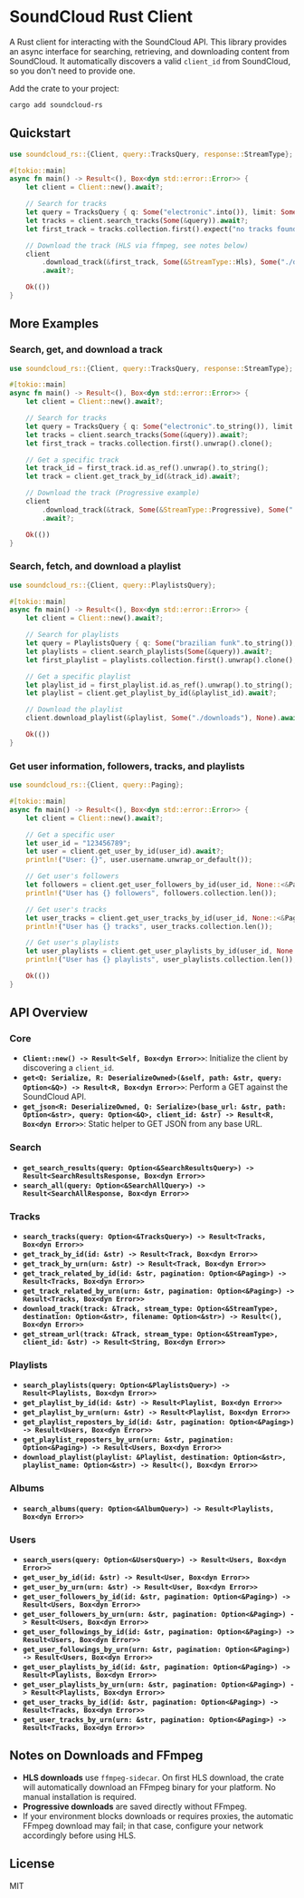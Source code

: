 # SoundCloud Rust Client

A Rust client for interacting with the SoundCloud API. This library provides an async interface for searching, retrieving, and downloading content from SoundCloud. It automatically discovers a valid `client_id` from SoundCloud, so you don't need to provide one.

Add the crate to your project:

```bash
cargo add soundcloud-rs
```

## Quickstart

```rust
use soundcloud_rs::{Client, query::TracksQuery, response::StreamType};

#[tokio::main]
async fn main() -> Result<(), Box<dyn std::error::Error>> {
    let client = Client::new().await?;

    // Search for tracks
    let query = TracksQuery { q: Some("electronic".into()), limit: Some(5), ..Default::default() };
    let tracks = client.search_tracks(Some(&query)).await?;
    let first_track = tracks.collection.first().expect("no tracks found").clone();

    // Download the track (HLS via ffmpeg, see notes below)
    client
        .download_track(&first_track, Some(&StreamType::Hls), Some("./downloads"), None)
        .await?;

    Ok(())
}
```

## More Examples

### Search, get, and download a track
```rust
use soundcloud_rs::{Client, query::TracksQuery, response::StreamType};

#[tokio::main]
async fn main() -> Result<(), Box<dyn std::error::Error>> {
    let client = Client::new().await?;

    // Search for tracks
    let query = TracksQuery { q: Some("electronic".to_string()), limit: Some(5), ..Default::default() };
    let tracks = client.search_tracks(Some(&query)).await?;
    let first_track = tracks.collection.first().unwrap().clone();

    // Get a specific track
    let track_id = first_track.id.as_ref().unwrap().to_string();
    let track = client.get_track_by_id(&track_id).await?;

    // Download the track (Progressive example)
    client
        .download_track(&track, Some(&StreamType::Progressive), Some("./downloads"), None)
        .await?;

    Ok(())
}
```

### Search, fetch, and download a playlist
```rust
use soundcloud_rs::{Client, query::PlaylistsQuery};

#[tokio::main]
async fn main() -> Result<(), Box<dyn std::error::Error>> {
    let client = Client::new().await?;

    // Search for playlists
    let query = PlaylistsQuery { q: Some("brazilian funk".to_string()), limit: Some(3), ..Default::default() };
    let playlists = client.search_playlists(Some(&query)).await?;
    let first_playlist = playlists.collection.first().unwrap().clone();

    // Get a specific playlist
    let playlist_id = first_playlist.id.as_ref().unwrap().to_string();
    let playlist = client.get_playlist_by_id(&playlist_id).await?;

    // Download the playlist
    client.download_playlist(&playlist, Some("./downloads"), None).await?;

    Ok(())
}
```

### Get user information, followers, tracks, and playlists
```rust
use soundcloud_rs::{Client, query::Paging};

#[tokio::main]
async fn main() -> Result<(), Box<dyn std::error::Error>> {
    let client = Client::new().await?;

    // Get a specific user
    let user_id = "123456789";
    let user = client.get_user_by_id(user_id).await?;
    println!("User: {}", user.username.unwrap_or_default());

    // Get user's followers
    let followers = client.get_user_followers_by_id(user_id, None::<&Paging>).await?;
    println!("User has {} followers", followers.collection.len());

    // Get user's tracks
    let user_tracks = client.get_user_tracks_by_id(user_id, None::<&Paging>).await?;
    println!("User has {} tracks", user_tracks.collection.len());

    // Get user's playlists
    let user_playlists = client.get_user_playlists_by_id(user_id, None::<&Paging>).await?;
    println!("User has {} playlists", user_playlists.collection.len());

    Ok(())
}
```

## API Overview

### Core
- **`Client::new() -> Result<Self, Box<dyn Error>>`**: Initialize the client by discovering a `client_id`.
- **`get<Q: Serialize, R: DeserializeOwned>(&self, path: &str, query: Option<&Q>) -> Result<R, Box<dyn Error>>`**: Perform a GET against the SoundCloud API.
- **`get_json<R: DeserializeOwned, Q: Serialize>(base_url: &str, path: Option<&str>, query: Option<&Q>, client_id: &str) -> Result<R, Box<dyn Error>>`**: Static helper to GET JSON from any base URL.

### Search
- **`get_search_results(query: Option<&SearchResultsQuery>) -> Result<SearchResultsResponse, Box<dyn Error>>`**
- **`search_all(query: Option<&SearchAllQuery>) -> Result<SearchAllResponse, Box<dyn Error>>`**

### Tracks
- **`search_tracks(query: Option<&TracksQuery>) -> Result<Tracks, Box<dyn Error>>`**
- **`get_track_by_id(id: &str) -> Result<Track, Box<dyn Error>>`**
- **`get_track_by_urn(urn: &str) -> Result<Track, Box<dyn Error>>`**
- **`get_track_related_by_id(id: &str, pagination: Option<&Paging>) -> Result<Tracks, Box<dyn Error>>`**
- **`get_track_related_by_urn(urn: &str, pagination: Option<&Paging>) -> Result<Tracks, Box<dyn Error>>`**
- **`download_track(track: &Track, stream_type: Option<&StreamType>, destination: Option<&str>, filename: Option<&str>) -> Result<(), Box<dyn Error>>`**
- **`get_stream_url(track: &Track, stream_type: Option<&StreamType>, client_id: &str) -> Result<String, Box<dyn Error>>`**

### Playlists
- **`search_playlists(query: Option<&PlaylistsQuery>) -> Result<Playlists, Box<dyn Error>>`**
- **`get_playlist_by_id(id: &str) -> Result<Playlist, Box<dyn Error>>`**
- **`get_playlist_by_urn(urn: &str) -> Result<Playlist, Box<dyn Error>>`**
- **`get_playlist_reposters_by_id(id: &str, pagination: Option<&Paging>) -> Result<Users, Box<dyn Error>>`**
- **`get_playlist_reposters_by_urn(urn: &str, pagination: Option<&Paging>) -> Result<Users, Box<dyn Error>>`**
- **`download_playlist(playlist: &Playlist, destination: Option<&str>, playlist_name: Option<&str>) -> Result<(), Box<dyn Error>>`**

### Albums
- **`search_albums(query: Option<&AlbumQuery>) -> Result<Playlists, Box<dyn Error>>`**

### Users
- **`search_users(query: Option<&UsersQuery>) -> Result<Users, Box<dyn Error>>`**
- **`get_user_by_id(id: &str) -> Result<User, Box<dyn Error>>`**
- **`get_user_by_urn(urn: &str) -> Result<User, Box<dyn Error>>`**
- **`get_user_followers_by_id(id: &str, pagination: Option<&Paging>) -> Result<Users, Box<dyn Error>>`**
- **`get_user_followers_by_urn(urn: &str, pagination: Option<&Paging>) -> Result<Users, Box<dyn Error>>`**
- **`get_user_followings_by_id(id: &str, pagination: Option<&Paging>) -> Result<Users, Box<dyn Error>>`**
- **`get_user_followings_by_urn(urn: &str, pagination: Option<&Paging>) -> Result<Users, Box<dyn Error>>`**
- **`get_user_playlists_by_id(id: &str, pagination: Option<&Paging>) -> Result<Playlists, Box<dyn Error>>`**
- **`get_user_playlists_by_urn(urn: &str, pagination: Option<&Paging>) -> Result<Playlists, Box<dyn Error>>`**
- **`get_user_tracks_by_id(id: &str, pagination: Option<&Paging>) -> Result<Tracks, Box<dyn Error>>`**
- **`get_user_tracks_by_urn(urn: &str, pagination: Option<&Paging>) -> Result<Tracks, Box<dyn Error>>`**

## Notes on Downloads and FFmpeg
- **HLS downloads** use `ffmpeg-sidecar`. On first HLS download, the crate will automatically download an FFmpeg binary for your platform. No manual installation is required.
- **Progressive downloads** are saved directly without FFmpeg.
- If your environment blocks downloads or requires proxies, the automatic FFmpeg download may fail; in that case, configure your network accordingly before using HLS.

## License

MIT
